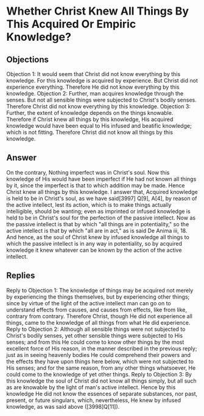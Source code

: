 # Whether Christ Knew All Things By This Acquired Or Empiric Knowledge?
## Objections
Objection 1: It would seem that Christ did not know everything by this knowledge. For this knowledge is acquired by experience. But Christ did not experience everything. Therefore He did not know everything by this knowledge.
Objection 2: Further, man acquires knowledge through the senses. But not all sensible things were subjected to Christ's bodily senses. Therefore Christ did not know everything by this knowledge.
Objection 3: Further, the extent of knowledge depends on the things knowable. Therefore if Christ knew all things by this knowledge, His acquired knowledge would have been equal to His infused and beatific knowledge; which is not fitting. Therefore Christ did not know all things by this knowledge.
## Answer
On the contrary, Nothing imperfect was in Christ's soul. Now this knowledge of His would have been imperfect if He had not known all things by it, since the imperfect is that to which addition may be made. Hence Christ knew all things by this knowledge.
I answer that, Acquired knowledge is held to be in Christ's soul, as we have said[3997] Q[9], A[4], by reason of the active intellect, lest its action, which is to make things actually intelligible, should be wanting; even as imprinted or infused knowledge is held to be in Christ's soul for the perfection of the passive intellect. Now as the passive intellect is that by which "all things are in potentiality," so the active intellect is that by which "all are in act," as is said De Anima iii, 18. And hence, as the soul of Christ knew by infused knowledge all things to which the passive intellect is in any way in potentiality, so by acquired knowledge it knew whatever can be known by the action of the active intellect.
## Replies
Reply to Objection 1: The knowledge of things may be acquired not merely by experiencing the things themselves, but by experiencing other things; since by virtue of the light of the active intellect man can go on to understand effects from causes, and causes from effects, like from like, contrary from contrary. Therefore Christ, though He did not experience all things, came to the knowledge of all things from what He did experience.
Reply to Objection 2: Although all sensible things were not subjected to Christ's bodily senses, yet other sensible things were subjected to His senses; and from this He could come to know other things by the most excellent force of His reason, in the manner described in the previous reply; just as in seeing heavenly bodies He could comprehend their powers and the effects they have upon things here below, which were not subjected to His senses; and for the same reason, from any other things whatsoever, He could come to the knowledge of yet other things.
Reply to Objection 3: By this knowledge the soul of Christ did not know all things simply, but all such as are knowable by the light of man's active intellect. Hence by this knowledge He did not know the essences of separate substances, nor past, present, or future singulars, which, nevertheless, He knew by infused knowledge, as was said above ([3998]Q[11]).